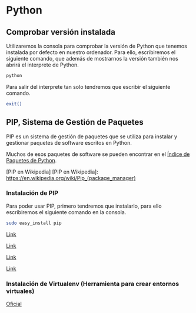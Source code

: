 # Python

## Comprobar versión instalada

Utilizaremos la consola para comprobar la versión de Python que tenemos instalada por defecto en nuestro ordenador. Para ello, escribiremos el siguiente comando, que además de mostrarnos la versión también nos abrirá el interprete de Python.

```bash
python
```

Para salir del interprete tan solo tendremos que escribir el siguiente comando.

```bash
exit()
```

## PIP, Sistema de Gestión de Paquetes

PIP es un sistema de gestión de paquetes que se utiliza para instalar y gestionar paquetes de software escritos en Python.

Muchos de esos paquetes de software se pueden encontrar en el [Índice de Paquetes de Python](https://pypi.python.org/pypi).


[PIP en Wikipedia]
[PIP en Wikipedia]: https://en.wikipedia.org/wiki/Pip_(package_manager)

### Instalación de PIP

Para poder usar PIP, primero tendremos que instalarlo, para ello escribiremos el siguiente comando en la consola.

```bash
sudo easy_install pip
```

[Link](https://lcaballero.wordpress.com/2013/03/14/instalacion-de-paquetes-python-con-setuptools-y-easyinstall/)

[Link](http://www.3engine.net/wp/2013/12/python-como-instalar-pip/)

[Link](https://wiki.python.org/moin/CheeseShopTutorial)

[Link](https://plone.org/countries/mx/instalacion-de-setuptools-y-easyinstall-para-python)

### Instalación de Virtualenv (Herramienta para crear entornos virtuales)

[Oficial](https://pypi.python.org/pypi/virtualenv/)


